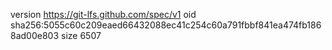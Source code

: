 version https://git-lfs.github.com/spec/v1
oid sha256:5055c60c209eaed66432088ec41c254c60a791fbbf841ea474fb1868ad00e803
size 6507
